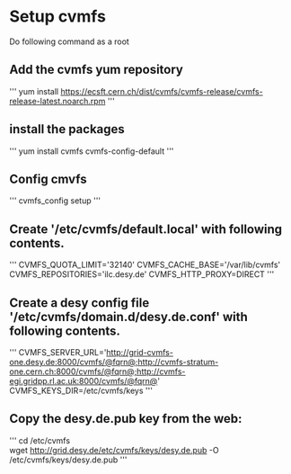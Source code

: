 # Setup cvmfs

Do following command as a root

## Add the cvmfs yum repository
 
''' 
yum install https://ecsft.cern.ch/dist/cvmfs/cvmfs-release/cvmfs-release-latest.noarch.rpm 
''' 

## install the packages
 
''' 
yum install cvmfs cvmfs-config-default 
''' 

## Config cmvfs
 
''' 
cvmfs_config setup 
'''
 
## Create '/etc/cvmfs/default.local' with following contents.
 
''' 
CVMFS_QUOTA_LIMIT='32140' 
CVMFS_CACHE_BASE='/var/lib/cvmfs' 
CVMFS_REPOSITORIES='ilc.desy.de' 
CVMFS_HTTP_PROXY=DIRECT 
''' 

## Create a desy config file '/etc/cvmfs/domain.d/desy.de.conf' with following contents.
 
''' 
CVMFS_SERVER_URL='http://grid-cvmfs-one.desy.de:8000/cvmfs/@fqrn@;http://cvmfs-stratum-one.cern.ch:8000/cvmfs/@fqrn@;http://cvmfs-egi.gridpp.rl.ac.uk:8000/cvmfs/@fqrn@' 
CVMFS_KEYS_DIR=/etc/cvmfs/keys 
''' 

## Copy the desy.de.pub key from the web:

''' 
cd /etc/cvmfs  
wget http://grid.desy.de/etc/cvmfs/keys/desy.de.pub -O /etc/cvmfs/keys/desy.de.pub 
'''

